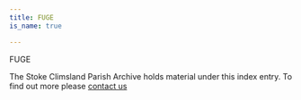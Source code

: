 ```yaml
---
title: FUGE
is_name: true

---
```


FUGE


The Stoke Climsland Parish Archive holds material under this index entry. To find out more please [contact us](/contact/)
